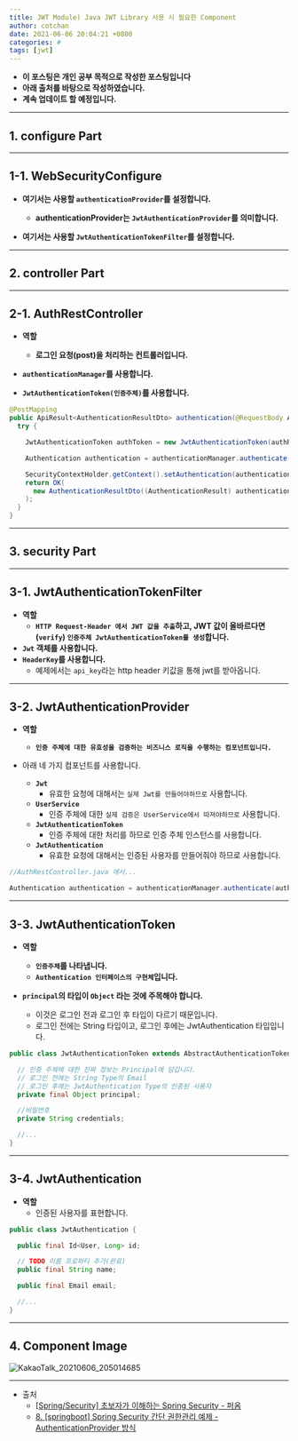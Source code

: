 ```yaml
---
title: JWT Module) Java JWT Library 사용 시 필요한 Component  
author: cotchan 
date: 2021-06-06 20:04:21 +0800 
categories: #
tags: [jwt] 
---
```


+ **이 포스팅은 개인 공부 목적으로 작성한 포스팅입니다**
+ **아래 출처를 바탕으로 작성하였습니다.**
+ **계속 업데이트 할 예정입니다.**

---


## 1. configure Part

---

## 1-1. WebSecurityConfigure

+ **여기서는 사용할 `authenticationProvider`를 설정합니다.**
  + **authenticationProvider는 `JwtAuthenticationProvider`를 의미합니다.**

+ **여기서는 사용할 `JwtAuthenticationTokenFilter`를 설정합니다.**

---

## 2. controller Part

---

## 2-1. AuthRestController

+ **역할**
  + **로그인 요청(post)을 처리하는 컨트롤러입니다.** 

+ **`authenticationManager`를 사용합니다.**
+ **`JwtAuthenticationToken(인증주체)`를 사용합니다.** 

```java
@PostMapping
public ApiResult<AuthenticationResultDto> authentication(@RequestBody AuthenticationRequest authRequest) throws UnauthorizedException {
  try {

    JwtAuthenticationToken authToken = new JwtAuthenticationToken(authRequest.getPrincipal(), authRequest.getCredentials());

    Authentication authentication = authenticationManager.authenticate(authToken);

    SecurityContextHolder.getContext().setAuthentication(authentication);
    return OK(
      new AuthenticationResultDto((AuthenticationResult) authentication.getDetails())
    );
  }
}
```

---

## 3. security Part

---

## 3-1. JwtAuthenticationTokenFilter

+ **역할**
  + **`HTTP Request-Header 에서 JWT 값을 추출`하고, JWT 값이 올바르다면(`verify`) `인증주체 JwtAuthenticationToken를 생성`합니다.**
+ **`Jwt` 객체를 사용합니다.**
+ **`HeaderKey`를 사용합니다.**
  + 예제에서는 `api_key`라는 http header 키값을 통해 jwt를 받아옵니다.

---

## 3-2. JwtAuthenticationProvider 

+ **역할**
  + **`인증 주체에 대한 유효성을 검증하는 비즈니스 로직을 수행하는 컴포넌트입니다.`** 

+ 아래 네 가지 컴포넌트를 사용합니다.
  + **`Jwt`**
    + 유효한 요청에 대해서는 `실제 Jwt를 만들어야하므로` 사용합니다.
  + **`UserService`**
    + 인증 주체에 대한 `실제 검증은 UserService에서 따져야하므로` 사용합니다. 
  + **`JwtAuthenticationToken`**
    + 인증 주체에 대한 처리를 하므로 인증 주체 인스턴스를 사용합니다.
  + **`JwtAuthentication`**
    + 유효한 요청에 대해서는 인증된 사용자를 만들어줘야 하므로 사용합니다.

```java
//AuthRestController.java 에서...

Authentication authentication = authenticationManager.authenticate(authToken);
```

---

## 3-3. JwtAuthenticationToken

+ **역할**
  + **`인증주체`를 나타냅니다.**
  + **`Authentication 인터페이스의 구현체`입니다.**

+ **`principal`의 타입이 `Object` 라는 것에 주목해야 합니다.**
  + 이것은 로그인 전과 로그인 후 타입이 다르기 때문입니다.
  + 로그인 전에는 String 타입이고, 로그인 후에는 JwtAuthentication 타입입니다.

```java
public class JwtAuthenticationToken extends AbstractAuthenticationToken {

  // 인증 주체에 대한 진짜 정보는 Principal에 담깁니다.
  // 로그인 전에는 String Type의 Email
  // 로그인 후에는 JwtAuthentication Type의 인증된 사용자
  private final Object principal;

  //비밀번호
  private String credentials;

  //...
}
```

---

## 3-4. JwtAuthentication

+ **역할**
  + 인증된 사용자를 표현합니다.

```java
public class JwtAuthentication {

  public final Id<User, Long> id;

  // TODO 이름 프로퍼티 추가(완료)
  public final String name;

  public final Email email;

  //...
}
```

---

## 4. Component Image

![KakaoTalk_20210606_205014685](https://user-images.githubusercontent.com/75410527/120923432-71a1e300-c709-11eb-9461-68e4d7e6c987.jpg)

---

+ 출처
  + [[Spring/Security] 초보자가 이해하는 Spring Security - 퍼옴](https://postitforhooney.tistory.com/entry/SpringSecurity-%EC%B4%88%EB%B3%B4%EC%9E%90%EA%B0%80-%EC%9D%B4%ED%95%B4%ED%95%98%EB%8A%94-Spring-Security-%ED%8D%BC%EC%98%B4)
  + [8. [springboot] Spring Security 간단 권한관리 예제 - AuthenticationProvider 방식](https://dkyou.tistory.com/20)
